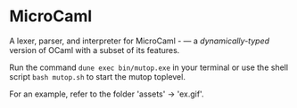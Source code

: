 # MicroCaml 

A lexer, parser, and interpreter for MicroCaml -  — a *dynamically-typed* version of OCaml with a subset of its features.

Run the command `dune exec bin/mutop.exe` in your terminal or use the shell script `bash mutop.sh` to start the mutop toplevel.

For an example, refer to the folder 'assets' -> 'ex.gif'.
